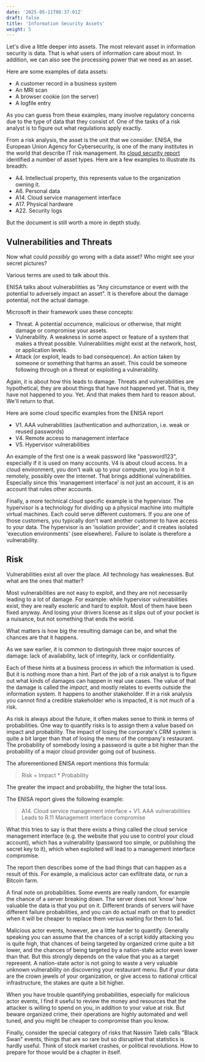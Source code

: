 ```yaml
---
date: '2025-05-11T08:37:01Z'
draft: false
title: 'Information Security Assets'
weight: 5
---
```


Let's dive a little deeper into assets.
The most relevant asset in information security is data.
That is what users of information care about most.
In addition, we can also see the processing power that we need as an asset.

Here are some examples of data assets:

- A customer record in a business system
- An MRI scan
- A browser cookie (on the server)
- A logfile entry

As you can guess from these examples, many involve regulatory concerns due to the type of data that they consist of.
One of the tasks of a risk analyst is to figure out what regulations apply exactly.

From a risk analysis, the asset is the unit that we consider.
ENISA, the European Union Agency for Cybersecurity, is one of the many institutes in the world that describe IT risk management.
Its [cloud security report](https://www.enisa.europa.eu/publications/cloud-computing-risk-assessment) identified a number of asset types.
Here are a few examples to illustrate its breadth:

- A4. Intellectual property, this represents value to the organization owning it.
- A6. Personal data
- A14. Cloud service management interface
- A17. Physical hardware
- A22. Security logs

But the document is still worth a more in depth study.

## Vulnerabilities and Threats

Now what could *possibly* go wrong with a data asset?
Who might see your secret pictures?

Various terms are used to talk about this.

ENISA talks about vulnerabilities as "Any circumstance or event with the potential to adversely impact an asset".
It is therefore about the damage potential, not the actual damage.

Microsoft in their framework uses these concepts:

- Threat. A potential occurrence, malicious or otherwise, that might damage or compromise your assets.
- Vulnerability. A weakness in some aspect or feature of a system that makes a threat possible. Vulnerabilities might exist at the network, host, or application levels.
- Attack (or exploit, leads to bad consequence). An action taken by someone or something that harms an asset. This could be someone following through on a threat or exploiting a vulnerability.

Again, it is about how this leads to damage.
Threats and vulnerabilities are hypothetical, they are about things that have not happened yet.
That is, they have not happened to *you*. Yet.
And that makes them hard to reason about.
We'll return to that.

Here are some cloud specific examples from the ENISA report

- V1. AAA vulnerabilities (authentication and authorization, i.e. weak or reused passwords)
- V4. Remote access to management interface
- V5. Hypervisor vulnerabilities

An example of the first one is a weak password like "password123", especially if it is used on many accounts.
V4 is about cloud access. In a cloud environment, you don't walk up to your computer, you log in to it remotely, possibly over the internet.
That brings additional vulnerabilities.
Especially since this 'management interface' is not just an account, it is an account that rules other accounts.

Finally, a more technical cloud specific example is the hypervisor.
The hypervisor is a technology for dividing up a physical machine into multiple virtual machines.
Each could serve different customers.
If you are one of those customers, you typically don't want another customer to have access to your data.
The hypervisor is an 'isolation provider', and it creates isolated 'execution environments' (see elsewhere).
Failure to isolate is therefore a vulnerability.

## Risk

Vulnerabilities exist all over the place.
All technology has weaknesses.
But what are the ones that matter?

Most vulnerabilities are not easy to exploit, and they are not necessarily leading to a lot of damage.
For example: while hypervisor vulnerabilities exist, they are really esoteric and hard to exploit.
Most of them have been fixed anyway.
And losing your drivers license as it slips out of your pocket is a nuisance, but not something that ends the world.

What matters is how big the resulting damage can be, and what the chances are that it happens.

As we saw earlier, it is common to distinguish three major sources of damage: lack of availability, lack of integrity, lack or confidentiality.

Each of these hints at a business process in which the information is used.
But it is nothing more than a hint.
Part of the job of a risk analyst is to figure out what kinds of damages can happen in real use cases.
The value of that the damage is called the *impact*, and mostly relates to events outside the information system.
It happens to another stakeholder.
If in a risk analysis you cannot find a credible stakeholder who is impacted, it is not much of a risk.

As risk is always about the future, it often makes sense to think in terms of probabilities.
One way to quantify risks is to assign them a value based on impact and probability.
The impact of losing the corporate's CRM system is quite a bit larger than that of losing the menu of the company's restaurant.
The probability of somebody losing a password is quite a bit higher than the probability of a major cloud provider going out of business.

The aforementioned ENISA report mentions this formula:

>Risk = Impact * Probability

The greater the impact and probability, the higher the total loss.

The ENISA report gives the following example:

>A14. Cloud service management interface
>+
>V1. AAA vulnerabilities
>Leads to
>R.11 Management interface compromise

What this tries to say is that there exists a thing called the cloud service management interface (e.g. the website that you use to control your cloud account), which has a vulnerability (password too simple, or publishing the secret key to it), which when exploited will lead to a management interface compromise.

The report then describes some of the bad things that can happen as a result of this.
For example, a malicious actor can exfiltrate data, or run a Bitcoin farm.

A final note on probabilities.
Some events are really random, for example the chance of a server breaking down.
The server does not 'know' how valuable the data is that you put on it.
Different brands of servers will have different failure probabilities, and you can do actual math on that to predict when it will be cheaper to replace them versus waiting for them to fail.

Malicious actor events, however, are a little harder to quantify.
Generally speaking you can assume that the chances of a script kiddy attacking you is quite high, that chances of being targeted by organized crime quite a bit lower, and the chances of being targeted by a nation-state actor even lower than that.
But this strongly depends on the value that you as a target represent.
A nation-state actor is not going to waste a very valuable unknown vulnerability on discovering your restaurant menu.
But if your data are the crown jewels of your organization, or give access to national critical infrastructure, the stakes are quite a bit higher.

When you have trouble quantifying probabilities, especially for malicious actor events, I find it useful to review the money and resources that the attacker is willing to spend on you, in addition to your value at risk.
But beware organized crime, their operations are highly automated and well tuned, and you might be cheaper to compromise than you know.

Finally, consider the special category of risks that Nassim Taleb calls "Black Swan" events, things that are so rare but so disruptive that statistics is hardly useful. Think of stock market crashes, or political revolutions.
How to prepare for those would be a chapter in itself.
